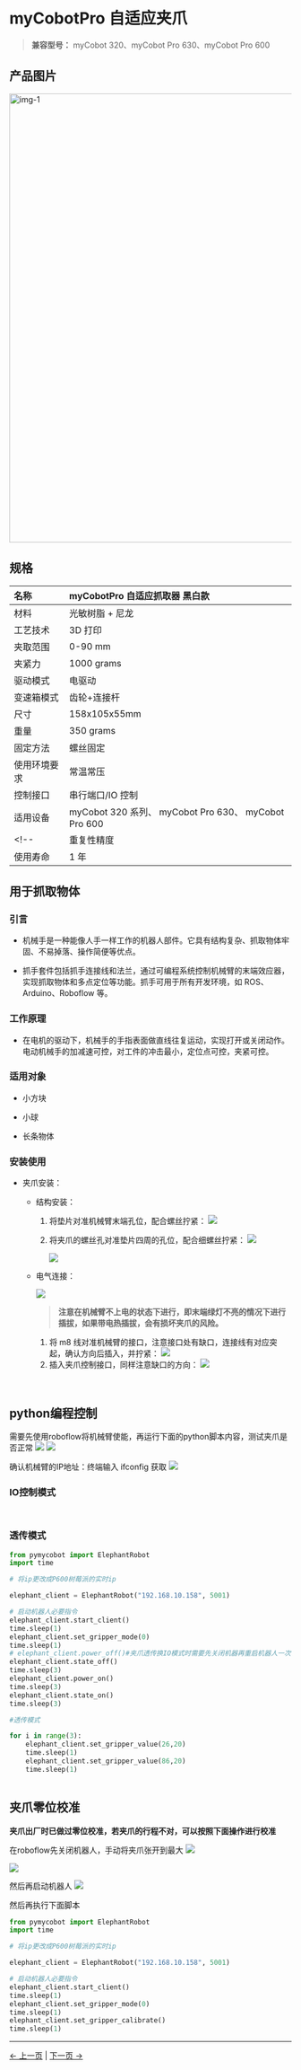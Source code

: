 # **myCobotPro 自适应夹爪**

> **兼容型号：** myCobot 320、myCobot Pro 630、myCobot Pro 600

## 产品图片

<img src="../../../resources/1-ProductIntroduction/1.4/1.4.1-Gripper/1-AdaptiveGripper/1.4.1自适应夹爪1.png" alt="img-1" width="800" height=“auto” />  


## 规格

| **名称**     | **myCobotPro 自适应抓取器 黑白款**      |
| :----------- | :-------------------------------------- |
| 材料         | 光敏树脂 + 尼龙                         |
| 工艺技术     | 3D 打印                                 |
| 夹取范围     | 0-90 mm                                 |
| 夹紧力       | 1000 grams                              |
| 驱动模式     | 电驱动                                  |
| 变速箱模式   | 齿轮+连接杆                             |
| 尺寸         | 158x105x55mm                            |
| 重量         | 350 grams                               |
| 固定方法     | 螺丝固定                                |
| 使用环境要求 | 常温常压                                |
| 控制接口     | 串行端口/IO 控制                        |
| 适用设备     |  myCobot 320 系列、 myCobot Pro 630、 myCobot Pro 600 |
<!-- | 重复性精度   | 0.5 mm                                  |
| 使用寿命     | 1 年                                    | -->
## 用于抓取物体

### 引言

- 机械手是一种能像人手一样工作的机器人部件。它具有结构复杂、抓取物体牢固、不易掉落、操作简便等优点。

- 抓手套件包括抓手连接线和法兰，通过可编程系统控制机械臂的末端效应器，实现抓取物体和多点定位等功能。抓手可用于所有开发环境，如 ROS、Arduino、Roboflow 等。

### 工作原理

- 在电机的驱动下，机械手的手指表面做直线往复运动，实现打开或关闭动作。电动机械手的加减速可控，对工件的冲击最小，定位点可控，夹紧可控。

### 适用对象

- 小方块

- 小球

- 长条物体

<!-- 购买链接:

- [淘宝](https://shop504055678.taobao.com)
- [shopify](https://shop.elephantrobotics.com/) -->

### 安装使用

- 夹爪安装：

  - 结构安装：

    1. 将垫片对准机械臂末端孔位，配合螺丝拧紧：
       ![](../../../resources/1-ProductIntroduction/1.4/1.4.1-Gripper/1-AdaptiveGripper/j3.jpg)

    2. 将夹爪的螺丝孔对准垫片四周的孔位，配合细螺丝拧紧：
       ![](../../../resources/1-ProductIntroduction/1.4/1.4.1-Gripper/1-AdaptiveGripper/j2.jpg)

       ![](../../../resources/1-ProductIntroduction/1.4/1.4.1-Gripper/1-AdaptiveGripper/j1.jpg)

  - 电气连接：
  
    ![](../../../resources/3-UserNotes/jigao.png)

    > **注意在机械臂不上电的状态下进行，即末端绿灯不亮的情况下进行插拔，如果带电热插拔，会有损坏夹爪的风险。**

    1. 将 m8 线对准机械臂的接口，注意接口处有缺口，连接线有对应突起，确认方向后插入，并拧紧：
       ![](../../../resources/1-ProductIntroduction/1.4/1.4.1-Gripper/1-AdaptiveGripper/电气连接1.png)
    2. 插入夹爪控制接口，同样注意缺口的方向：
       ![](../../../resources/1-ProductIntroduction/1.4/1.4.1-Gripper/1-AdaptiveGripper/电气连接2.png)

<br>

## python编程控制
需要先使用roboflow将机械臂使能，再运行下面的python脚本内容，测试夹爪是否正常
![](../../../resources/1-ProductIntroduction/1.4/poweron/poweron.png)
![](../../../resources/1-ProductIntroduction/1.4/poweron/poweron2.png)

确认机械臂的IP地址：终端输入 ifconfig 获取
![](../../../resources/1-ProductIntroduction/1.4/poweron/ip.png)


###  IO控制模式
```python



```

### 透传模式
```python
from pymycobot import ElephantRobot
import time

# 将ip更改成P600树莓派的实时ip

elephant_client = ElephantRobot("192.168.10.158", 5001)

# 启动机器人必要指令
elephant_client.start_client()
time.sleep(1)
elephant_client.set_gripper_mode(0)
time.sleep(1)
# elephant_client.power_off()#夹爪透传换IO模式时需要先关闭机器再重启机器人一次，仅使用夹爪透传模式不必关闭机器人
elephant_client.state_off()
time.sleep(3)
elephant_client.power_on()
time.sleep(3)
elephant_client.state_on()
time.sleep(3)

#透传模式

for i in range(3):
    elephant_client.set_gripper_value(26,20)
    time.sleep(1)
    elephant_client.set_gripper_value(86,20)
    time.sleep(1)



```
## 夹爪零位校准
**夹爪出厂时已做过零位校准，若夹爪的行程不对，可以按照下面操作进行校准**

在roboflow先关闭机器人，手动将夹爪张开到最大
![](../../../resources/1-ProductIntroduction/1.4/1.4.1-Gripper/1-AdaptiveGripper/off.png)

![](../../../resources/1-ProductIntroduction/1.4/1.4.1-Gripper/1-AdaptiveGripper/zero.jpg)

然后再启动机器人
![](../../../resources/1-ProductIntroduction/1.4/poweron/poweron.png)

然后再执行下面脚本

```python
from pymycobot import ElephantRobot
import time

# 将ip更改成P600树莓派的实时ip

elephant_client = ElephantRobot("192.168.10.158", 5001)

# 启动机器人必要指令
elephant_client.start_client()
time.sleep(1)
elephant_client.set_gripper_mode(0)
time.sleep(1)
elephant_client.set_gripper_calibrate()
time.sleep(1)


```


---

[← 上一页](../README.md) | [下一页 →](./2-ElectricGripper.md)
